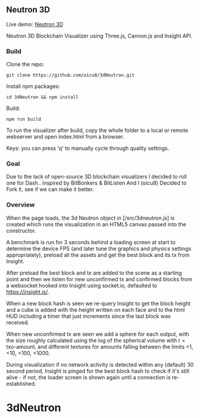 ## Neutron 3D

Live demo: [Neutron 3D](https://oicu8.github.io/3dNeutron/)

Neutron 3D Blockchain Visualizer using Three.js, Cannon.js and Insight API.

### Build

Clone the repo:

```
git clone https://github.com/oicu8/3dNeutron.git
```

Install npm packages:
```
cd 3dNeutron && npm install
```

Build:
```
npm run build
```

To run the visualizer after build, copy the whole folder to a local or remote webserver and open index.html from a browser.

Keys: you can press 'q' to manually cycle through quality settings.

### Goal

Due to the lack of open-source 3D blockchain visualizers I decided to roll one for Dash.. inspired by BitBonkers & BitListen
And I (oicu8) Decided to Fork it, see if we can make it better.
### Overview

When the page loads, the 3d Neutron object in  [/src/3dneutron.js] is created which runs the visualization in an HTML5 canvas passed into the constructor.

A benchmark is run for 3 seconds behind a loading screen at start to determine the device FPS (and later tune the graphics and physics settings appropriately), preload all the assets and get the best block and its tx from Insight.

After preload the best block and tx are added to the scene as a starting point and then we listen for new unconfirmed tx and confirmed blocks from a websocket hooked into Insight using socket.io, defaulted to https://insight.is/.

When a new block hash is seen we re-query Insight to get the block height and a cube is added with the height written on each face and to the html HUD including a timer that just increments since the last block was received.

When new unconfirmed tx are seen we add a sphere for each output, with the size roughly calculated using the log of the spherical volume with r = txo-amount, and different textures for amounts falling between the limits <1, <10, <100, <1000.  

During visualization if no network activity is detected within any (default) 30 second period, Insight is pinged for the best block hash to check if it's still alive - if not, the loader screen is shown again until a connection is re-established.
# 3dNeutron

